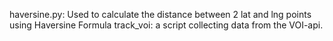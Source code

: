 haversine.py:
  Used to calculate the distance between 2 lat and lng points using Haversine Formula
track_voi:
  a script collecting data from the VOI-api.
